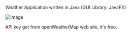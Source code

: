 Weather Application written in Java (GUI Library: JavaFX)

![image](https://github.com/user-attachments/assets/2e4c920f-cbfb-498e-93b1-2b4610458544)

API key get from openWeatherMap web site, it's free.
